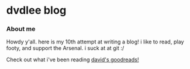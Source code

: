 # dvdlee blog

### About me
Howdy y'all. here is my 10th attempt at writing a blog! i like to read, play footy, and support the Arsenal. i suck at at git :/

Check out what i've been reading [david's goodreads!](https://www.goodreads.com/user/show/87301267-david)
